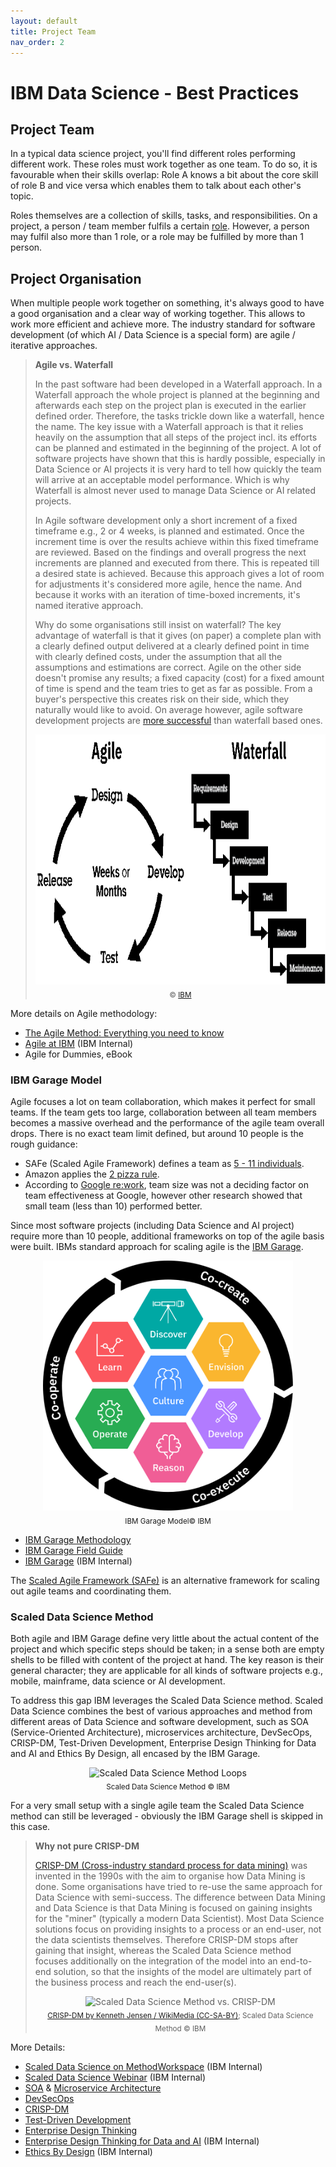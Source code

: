 ```yaml
---
layout: default
title: Project Team
nav_order: 2
---
```

# IBM Data Science - Best Practices

## Project Team

In a typical data science project, you'll find different roles performing different work. These roles must work together as one team. To do so, it is favourable when their skills overlap: Role A knows a bit about the core skill of role B and vice versa which enables them to talk about each other's topic.

Roles themselves are a collection of skills, tasks, and responsibilities. On a project, a person / team member fulfils a certain [role](./project_roles.html). However, a person may fulfil also more than 1 role, or a role may be fulfilled by more than 1 person.

## Project Organisation

When multiple people work together on something, it's always good to have a good organisation and a clear way of working together.
This allows to work more efficient and achieve more.
The industry standard for software development (of which AI / Data Science is a special form) are agile / iterative approaches.

> **Agile vs. Waterfall**
>
> In the past software had been developed in a Waterfall approach.
> In a Waterfall approach the whole project is planned at the beginning and afterwards each step on the project plan is executed in the earlier defined order.
> Therefore, the tasks trickle down like a waterfall, hence the name.
> The key issue  with a Waterfall approach is that it relies heavily on the assumption that all steps of the project incl. its efforts can be planned and estimated in the beginning of the project.
> A lot of software projects have shown that this is hardly possible, especially in Data Science or AI projects it is very hard to tell how quickly the team will arrive at an acceptable model performance.
> Which is why Waterfall is almost  never used to manage Data Science or AI related projects.
>
> In Agile software development only a short increment of a fixed timeframe e.g., 2 or 4 weeks, is planned and estimated.
> Once the increment time is over the results achieve within this fixed timeframe are reviewed.
> Based on the findings and overall progress the next increments are planned and executed from there.
> This is repeated till a desired state is achieved.
> Because this approach gives a lot of room for adjustments it's considered more agile, hence the name.
> And because it works with an iteration of time-boxed increments, it's named iterative approach.
>
> Why do some organisations still insist on waterfall?
> The key advantage of waterfall is that it gives (on paper) a complete plan with a clearly defined output delivered at a clearly defined point in time with clearly defined costs, under the assumption that all the assumptions and estimations are correct.
> Agile on the other side doesn't promise any results; a fixed capacity (cost) for a fixed amount of time is spend and the team tries to get as far as possible.
> From a buyer's perspective this creates risk on their side, which they naturally would like to avoid.
> On average however, agile software development projects are [more successful](https://vitalitychicago.com/blog/agile-projects-are-more-successful-traditional-projects/) than waterfall based ones.
> <p align="center">
>     <img src="./res/img/agile_vs_waterfall.png" height="400px" alt="Agile vs. Waterfall"> <br/>
>    <sub>&copy; <a href="https://www.ibm.com/garage/method/practices/culture/practice_evolve_to_continuous_delivery/">IBM</a></sub>
>  </p>

More details on Agile methodology:

- [The Agile Method: Everything you need to know](https://developer.ibm.com/articles/agile-method-everything-you-need-to-know/)
- [Agile at IBM](https://agile-academy.yourlearning.ibm.com/#/Home) (IBM Internal)
- Agile for Dummies, eBook

### IBM Garage Model

Agile focuses a lot on team collaboration, which makes it perfect for small teams.
If the team gets too large, collaboration between all team members becomes a massive overhead and the performance of the agile team overall drops.
There is no exact team limit defined, but around 10 people is the rough guidance:

- SAFe (Scaled Agile Framework) defines a team as [5 - 11 individuals](https://www.scaledagileframework.com/agile-teams/).
- Amazon applies the [2 pizza rule](https://www.theguardian.com/technology/2018/apr/24/the-two-pizza-rule-and-the-secret-of-amazons-success).
- According to [Google re:work](https://rework.withgoogle.com/guides/understanding-team-effectiveness/steps/identify-dynamics-of-effective-teams/), team size was not a deciding factor on team effectiveness at Google, however other research showed that small team (less than 10) performed better.

Since most software projects (including Data Science and AI project) require more than 10 people, additional frameworks on top of the agile basis were built.
IBMs standard approach for scaling agile is the [IBM Garage](https://www.ibm.com/garage).

<p align="center">
    <img src="./res/img/ibm_garage.png" height="400px" alt="IBM Garage Model"> <br/>
    <sub>IBM Garage Model&copy; IBM</sub>
</p>

- [IBM Garage Methodology](https://www.ibm.com/garage/method)
- [IBM Garage Field Guide](https://www.ibm.com/cloud/architecture/files/ibm-garage-field-guide.pdf)
- [IBM Garage](https://ibm.biz/ibmgarage) (IBM Internal)

The [Scaled Agile Framework (SAFe)](https://www.scaledagileframework.com/) is an alternative framework for scaling out agile teams and coordinating them.

### Scaled Data Science Method

Both agile and IBM Garage define very little about the actual content of the project and which specific steps should be taken; in a sense both are empty shells to be filled with content of the project at hand.
The key reason is their general character; they are applicable for all kinds of software projects e.g., mobile, mainframe, data science or AI development.

To address this gap IBM leverages the Scaled Data Science method. Scaled Data Science combines the best of various approaches and method from different areas of Data Science and software development, such as SOA (Service-Oriented Architecture), microservices architecture, DevSecOps, CRISP-DM, Test-Driven Development, Enterprise Design Thinking for Data and AI and Ethics By Design, all encased by the IBM Garage.

<p align="center">
    <img src="./res/img/scaled_data_science_method.png" alt="Scaled Data Science Method Loops"> <br/>
    <sub>Scaled Data Science Method &copy; IBM</sub>
</p>

For a very small setup with a single agile team the Scaled Data Science method can still be leveraged - obviously the IBM Garage shell is skipped in this case.

> **Why not pure CRISP-DM**
>
> [CRISP-DM (Cross-industry standard process for data mining)](https://en.wikipedia.org/wiki/Cross-industry_standard_process_for_data_mining) was invented in the 1990s with the aim to organise how Data Mining is done.
> Some organisations have tried to re-use the same approach for Data Science with semi-success.
> The difference between Data Mining and Data Science is that Data Mining is focused on gaining insights for the "miner"  (typically a modern Data Scientist).
> Most Data Science solutions focus on providing insights to a process or an end-user, not the data scientists themselves.
> Therefore CRISP-DM stops after gaining that insight, whereas the Scaled Data Science method focuses additionally on the integration of the model into an end-to-end solution, so that the insights of the model are ultimately part of the business process and reach the end-user(s).
>
> <p align="center">
>     <img src="./res/img/scaled_data_science_method_vs_crisp-dm.png" alt="Scaled Data Science Method vs. CRISP-DM"> <br/>
>     <sub><a href="https://en.wikipedia.org/wiki/Cross-industry_standard_process_for_data_mining#/media/File:CRISP-DM_Process_Diagram.png">CRISP-DM by Kenneth Jensen / WikiMedia (CC-SA-BY)</a>; Scaled Data Science Method &copy; IBM</sub>
> </p>

More Details:

- [Scaled Data Science on MethodWorkspace](https://methodworkspace-prod.dal1a.cirrus.ibm.com/search?modalId=Method__MYmA67659568-3ebc-4941-b1bc-7c21255b7c5d&methodType=original) (IBM Internal)
- [Scaled Data Science Webinar](https://w3.ibm.com/services/lighthouse/spotlight/videos/96411) (IBM Internal)
- [SOA](https://www.ibm.com/cloud/learn/soa) & [Microservice Architecture](./architecture.html#micro-services-architecture)
- [DevSecOps](https://www.ibm.com/cloud/learn/devsecops)
- [CRISP-DM](https://en.wikipedia.org/wiki/Cross-industry_standard_process_for_data_mining)
- [Test-Driven Development](https://www.ibm.com/garage/method/practices/code/practice_test_driven_development/)
- [Enterprise Design Thinking](https://www.ibm.com/design/thinking/)
- [Enterprise Design Thinking for Data and AI](https://w3.ibm.com/w3publisher/ai-strategy/ai-strategy-with-customers/edt-for-data-ai) (IBM Internal)
- [Ethics By Design](https://w3.ibm.com/w3publisher/ai-ethics/ethics-by-design) (IBM Internal)
